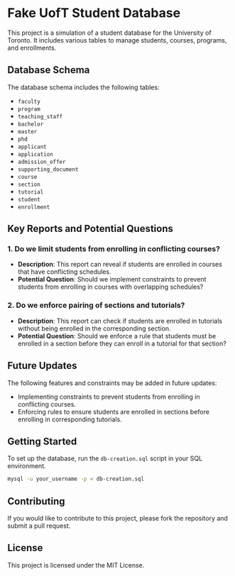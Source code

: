 # Fake UofT Student Database

This project is a simulation of a student database for the University of Toronto. It includes various tables to manage students, courses, programs, and enrollments.

## Database Schema

The database schema includes the following tables:
- `faculty`
- `program`
- `teaching_staff`
- `bachelor`
- `master`
- `phd`
- `applicant`
- `application`
- `admission_offer`
- `supporting_document`
- `course`
- `section`
- `tutorial`
- `student`
- `enrollment`

## Key Reports and Potential Questions

### 1. Do we limit students from enrolling in conflicting courses?
- **Description**: This report can reveal if students are enrolled in courses that have conflicting schedules.
- **Potential Question**: Should we implement constraints to prevent students from enrolling in courses with overlapping schedules?

### 2. Do we enforce pairing of sections and tutorials?
- **Description**: This report can check if students are enrolled in tutorials without being enrolled in the corresponding section.
- **Potential Question**: Should we enforce a rule that students must be enrolled in a section before they can enroll in a tutorial for that section?

## Future Updates

The following features and constraints may be added in future updates:
- Implementing constraints to prevent students from enrolling in conflicting courses.
- Enforcing rules to ensure students are enrolled in sections before enrolling in corresponding tutorials.

## Getting Started

To set up the database, run the `db-creation.sql` script in your SQL environment.

```sh
mysql -u your_username -p < db-creation.sql
```

## Contributing

If you would like to contribute to this project, please fork the repository and submit a pull request.

## License

This project is licensed under the MIT License.
